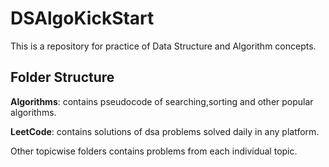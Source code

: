 # DSAlgoKickStart
This is a repository for practice of Data Structure and Algorithm concepts.


## Folder Structure


**Algorithms**: contains pseudocode of searching,sorting and other popular algorithms.

**LeetCode**: contains solutions of dsa problems solved daily in any platform.

Other topicwise folders contains problems from each individual topic.

